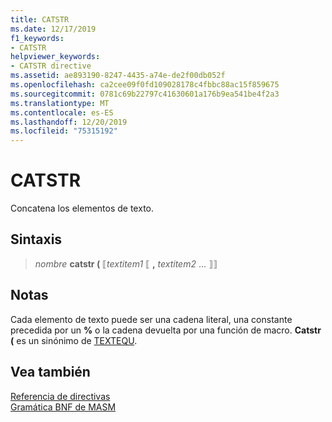 ```yaml
---
title: CATSTR
ms.date: 12/17/2019
f1_keywords:
- CATSTR
helpviewer_keywords:
- CATSTR directive
ms.assetid: ae893190-8247-4435-a74e-de2f00db052f
ms.openlocfilehash: ca2cee09f0fd109028178c4fbbc88ac15f859675
ms.sourcegitcommit: 0781c69b22797c41630601a176b9ea541be4f2a3
ms.translationtype: MT
ms.contentlocale: es-ES
ms.lasthandoff: 12/20/2019
ms.locfileid: "75315192"
---
```

# <a name="catstr"></a>CATSTR

Concatena los elementos de texto.

## <a name="syntax"></a>Sintaxis

> *nombre* **catstr (** ⟦*textitem1* ⟦ __,__ *textitem2* ... ⟧⟧

## <a name="remarks"></a>Notas

Cada elemento de texto puede ser una cadena literal, una constante precedida por un **%** o la cadena devuelta por una función de macro. **Catstr (** es un sinónimo de [TEXTEQU](textequ.md).

## <a name="see-also"></a>Vea también

[Referencia de directivas](directives-reference.md)\
[Gramática BNF de MASM](masm-bnf-grammar.md)
